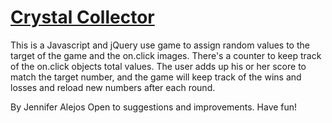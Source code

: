 # [Crystal Collector](https://alejosjen.github.io/unit-4-game/)
This is a Javascript and jQuery use game to assign random values to the target of the game and the on.click images. There's a counter to keep track of the on.click objects total values. The user adds up his or her score to match the target number, and the game will keep track of the wins and losses and reload new numbers after each round.

By Jennifer Alejos
Open to suggestions and improvements. Have fun!
